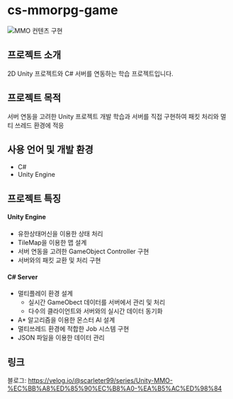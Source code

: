 # cs-mmorpg-game

![MMO 컨텐츠 구현](https://github.com/scarleter99/cs-mmorpg-game/assets/39542671/65e3fd16-e036-480e-baad-8feeefa93edf)

## 프로젝트 소개

2D Unity 프로젝트와 C# 서버를 연동하는 학습 프로젝트입니다.

## 프로젝트 목적

서버 연동을 고려한 Unity 프로젝트 개발 학습과 서버를 직접 구현하여 패킷 처리와 멀티 쓰레드 환경에 적응

## 사용 언어 및 개발 환경

- C#
- Unity Engine

## 프로젝트 특징

#### Unity Engine

- 유한상태머신을 이용한 상태 처리
- TileMap을 이용한 맵 설계
- 서버 연동을 고려한 GameObject Controller 구현
- 서버와의 패킷 교환 및 처리 구현

#### C# Server

- 멀티플레이 환경 설계
  - 실시간 GameObect 데이터를 서버에서 관리 및 처리
  - 다수의 클라이언트와 서버와의 실시간 데이터 동기화
- A* 알고리즘을 이용한 몬스터 AI 설계
- 멀티쓰레드 환경에 적합한 Job 시스템 구현
- JSON 파일을 이용한 데이터 관리

## 링크
블로그: https://velog.io/@scarleter99/series/Unity-MMO-%EC%BB%A8%ED%85%90%EC%B8%A0-%EA%B5%AC%ED%98%84
